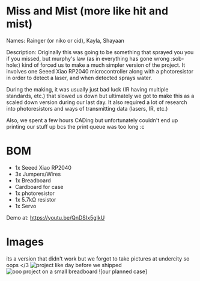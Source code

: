 # Miss and Mist (more like hit and mist)
Names: Rainger (or niko or cid), Kayla, Shayaan

Description: Originally this was going to be something that sprayed you you if you missed, but murphy's law (as in everything has gone wrong :sob-hole:) kind of forced us to make a much simpler version of the project. It involves one Seeed Xiao RP2040 microcontroller along with a photoresistor in order to detect a laser, and when detected sprays water.

During the making, it was usually just bad luck (IR having multiple standards, etc.) that slowed us down but ultimately we got to make this as a scaled down version during our last day. It also required a lot of research into photoresistors and ways of transmitting data (lasers, IR, etc.)

Also, we spent a few hours CADing but unfortunately couldn't end up printing our stuff up bcs the print queue was too long :c

# BOM
- 1x Seeed Xiao RP2040
- 3x Jumpers/Wires
- 1x Breadboard
- Cardboard for case
- 1x photoresistor
- 1x 5.7kΩ resistor
- 1x Servo

Demo at: https://youtu.be/QnDSIx5gIkU

# Images

its a version that didn't work but we forgot to take pictures at undercity so oops </3
![project like day before we shipped](https://hc-cdn.hel1.your-objectstorage.com/s/v3/4b6192a1f97a28bb54e7fc021231fc2d6375693d_img_5086_2.jpeg)
![ooo project on a small breadboard](https://hc-cdn.hel1.your-objectstorage.com/s/v3/35242fbe0e5f13b1689ea3f96c5c1c3dea2d81ea_img_5089_2_2.jpeg)
![our planned case]

